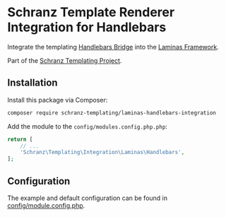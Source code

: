 # Schranz Template Renderer Integration for Handlebars

Integrate the templating [Handlebars Bridge](https://github.com/schranz-templating/handlebars-bridge)
into the [Laminas Framework](https://getlaminas.org/).

Part of the [Schranz Templating Project](https://github.com/schranz-templating/templating).

## Installation

Install this package via Composer:

```bash
composer require schranz-templating/laminas-handlebars-integration
```

Add the module to the `config/modules.config.php.php`:

```php
return [
    // ...
    'Schranz\Templating\Integration\Laminas\Handlebars',
];
```

## Configuration

The example and default configuration can be found in [config/module.config.php](config/module.config.php).

